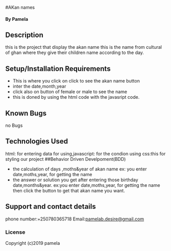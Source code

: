 #AKan names
#### By Pamela
## Description
this is the project that display the akan name this is the name from cultural of ghan where they give their children name according to the day.
## Setup/Installation Requirements
* This is where you click on click to see the akan name button
* inter the date,month,year
* click also on button of female or male to see the name
* this is doned by using the html code with the javasript code.
## Known Bugs
no Bugs
## Technologies Used
html: for entering data for using,javascript: for the condion using
css:this for styling our project
##Behavior Driven Develpoment(BDD)
* the calculation of days ,moths&year of akan name
ex: you enter date,moths,year, for getting the name 
* the answer or solution you get after entering those birthday date,months&year.
ex:you enter date,moths,year, for getting the name then click the button to get that akan name you want.
## Support and contact details
phone number:+250780365718
Email:pamelab.desire@gmail.com
### License
Copyright (c)2019 pamela
  
